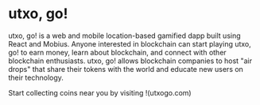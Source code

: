 # utxo, go!

utxo, go! is a web and mobile location-based gamified dapp built using React and Mobius. Anyone interested in blockchain can start playing utxo, go! to earn money, learn about blockchain, and connect with other blockchain enthusiasts. utxo, go! allows blockchain companies to host "air drops" that share their tokens with the world and educate new users on their technology.

Start collecting coins near you by visiting !(utxogo.com)
